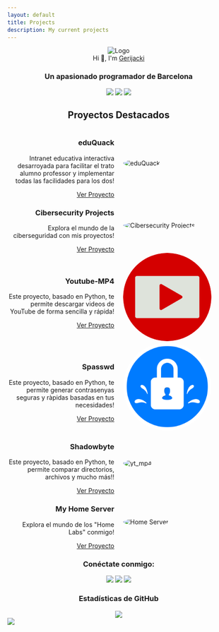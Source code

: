 ```yaml
---
layout: default
title: Projects
description: My current projects
---
```


<p align="center">
<!-- Título y Descripción -->
  <img src="https://github.com/Gerijacki.png" width="100" alt="Logo"/><br/>
  Hi 👋, I'm <a href="https://github.com/Gerijacki">Gerijacki</a>
  <h3 align="center">Un apasionado programador de Barcelona</h3>
</p>

<p align="center">
    <a href="https://github.com/Gerijacki/Gerijacki.github.io/stargazers"><img src="https://img.shields.io/github/stars/Gerijacki/Gerijacki.github.io?colorA=363a4f&colorB=b7bdf8&style=for-the-badge"></a>
    <a href="https://github.com/Gerijacki/Gerijacki.github.io/issues"><img src="https://img.shields.io/github/issues/Gerijacki/Gerijacki.github.io?colorA=363a4f&colorB=f5a97f&style=for-the-badge"></a>
    <a href="https://github.com/Gerijacki/Gerijacki.github.io/contributors"><img src="https://img.shields.io/github/contributors/Gerijacki/Gerijacki.github.io?colorA=363a4f&colorB=a6da95&style=for-the-badge"></a>
</p>

<!-- Sección de Proyectos -->
<h2 align="center">Proyectos Destacados</h2>

<!-- Proyecto 1 -->
<div style="display: flex; align-items: center; justify-content: center;">
  <div style="flex: 1; text-align: right; padding-right: 20px;">
    <h3>eduQuack</h3>
    <p>Intranet educativa interactiva desarroyada para facilitar el trato alumno professor y implementar todas las facilidades para los dos!</p>
    <a href="https://github.com/DuckHats/eduQuack">Ver Proyecto</a>
  </div>
  <div style="flex: 1;">
    <img src="https://github.com/DuckHats.png" alt="eduQuack" width="200px" style="border-radius: 50%;" />
  </div>
</div>

<!-- Proyecto 2 -->
<div style="display: flex; align-items: center; justify-content: center;">
  <div style="flex: 1; text-align: right; padding-right: 20px;">
    <h3>Cibersecurity Projects</h3>
    <p>Explora el mundo de la ciberseguridad con mis proyectos!</p>
    <a href="https://github.com/Gerijacki">Ver Proyecto</a>
  </div>
  <div style="flex: 1;">
    <img src="https://github.com/Gerijacki.png" alt="Cibersecurity Projects" width="200px" style="border-radius: 50%;" />
  </div>
</div>

<!-- Proyecto 3 -->
<div style="display: flex; align-items: center; justify-content: center;">
  <div style="flex: 1; text-align: right; padding-right: 20px;">
    <h3>Youtube-MP4</h3>
    <p>Este proyecto, basado en Python, te permite descargar videos de YouTube de forma sencilla y rápida!</p>
    <a href="https://github.com/Gerijacki">Ver Proyecto</a>
  </div>
  <div style="flex: 1;">
    <img src="./img/yt.png" alt="yt_mp4" width="200px" style="border-radius: 50%;" />
  </div>
</div>

<!-- Proyecto 4 -->
<div style="display: flex; align-items: center; justify-content: center;">
  <div style="flex: 1; text-align: right; padding-right: 20px;">
    <h3>Spasswd</h3>
    <p>Este proyecto, basado en Python, te permite generar contrasenyas seguras y ràpidas basadas en tus necesidades!</p>
    <a href="https://github.com/Gerijacki">Ver Proyecto</a>
  </div>
  <div style="flex: 1;">
    <img src="./img/psswd.png" alt="yt_mp4" width="200px" style="border-radius: 50%;" />
  </div>
</div>

<!-- Proyecto 5 -->
<div style="display: flex; align-items: center; justify-content: center;">
  <div style="flex: 1; text-align: right; padding-right: 20px;">
    <h3>Shadowbyte</h3>
    <p>Este proyecto, basado en Python, te permite comparar directorios, archivos y mucho más!!</p>
    <a href="https://github.com/Gerijacki">Ver Proyecto</a>
  </div>
  <div style="flex: 1;">
    <img src="https://github.com/Gerijacki.png" alt="yt_mp4" width="200px" style="border-radius: 50%;" />
  </div>
</div>

<!-- Proyecto 6 -->
<div style="display: flex; align-items: center; justify-content: center;">
  <div style="flex: 1; text-align: right; padding-right: 20px;">
    <h3>My Home Server</h3>
    <p>Explora el mundo de los "Home Labs" conmigo!</p>
    <a href="https://github.com/Gerijacki/Home_server">Ver Proyecto</a>
  </div>
  <div style="flex: 1;">
    <img src="https://github.com/Gerijacki.png" alt="Home Server" width="200px" style="border-radius: 50%;" />
  </div>
</div>

<!-- Enlaces a Redes Sociales -->
<h3 align="center">Conéctate conmigo:</h3>
<div align="center">
  <a href="https://twitter.com/byjacki12" target="_blank"><img src="https://img.shields.io/badge/Twitter-1DA1F2?style=for-the-badge&logo=twitter&logoColor=white" target="_blank"></a>
  <a href="https://github.com/Gerijacki" target="_blank"><img src="https://img.shields.io/badge/GitHub-100000?style=for-the-badge&logo=github&logoColor=white" target="_blank"></a>
  <a href="MAILTO:AAA"><img src="https://img.shields.io/badge/-Gmail-%23333?style=for-the-badge&logo=gmail&logoColor=white" target="_blank"></a>
</div>

<!-- Estadísticas de GitHub -->
<h3 align="center">Estadísticas de GitHub</h3>
<div align="center">
  <img align="center" src="http://github-profile-summary-cards.vercel.app/api/cards/profile-details?username=Gerijacki&theme=radical" height="180em" />
</div>

<!-- Footer -->
<img src="https://raw.githubusercontent.com/Trilokia/Trilokia/379277808c61ef204768a61bbc5d25bc7798ccf1/bottom_header.svg" />

